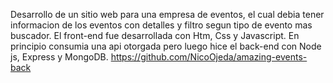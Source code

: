 Desarrollo de un sitio web para una empresa de eventos, el cual debia tener informacion de los eventos con detalles y filtro segun tipo de evento mas buscador. El front-end fue desarrollada con Htm, Css y Javascript. 
En principio consumia una api otorgada pero luego hice el back-end con Node js, Express y MongoDB. https://github.com/NicoOjeda/amazing-events-back
